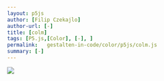```yaml
---  
layout: p5js
author: [Filip Czekajlo]
author-url: [-]
title: [colm]
tags: [P5.js,[Color], [-], ]
permalink:   gestalten-in-code/color/p5js/colm.js  
summary: [-]
---  
```




![]( gestalten-in-code/color/p5js/out.png )  

